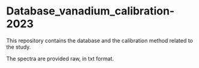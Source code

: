 # Database_vanadium_calibration-2023
This repository contains the database and the calibration method related to the study.

The spectra are provided raw, in txt format.

